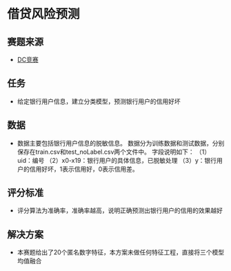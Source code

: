 # 借贷风险预测

## 赛题来源

* [DC竞赛](https://www.dcjingsai.com/v2/cmptDetail.html?id=355)

## 任务
* 给定银行用户信息，建立分类模型，预测银行用户的信用好坏

## 数据

* 数据主要包括银行用户信息的脱敏信息。 数据分为训练数据和测试数据，分别保存在train.csv和test_noLabel.csv两个文件中。 字段说明如下： （1）uid：编号 （2）x0-x19：银行用户的具体信息，已脱敏处理 （3）y：银行用户的信用好坏，1表示信用好，0表示信用差。

## 评分标准

* 评分算法为准确率，准确率越高，说明正确预测出银行用户的信用的效果越好

## 解决方案

* 本赛题给出了20个匿名数字特征，本方案未做任何特征工程，直接将三个模型均值融合